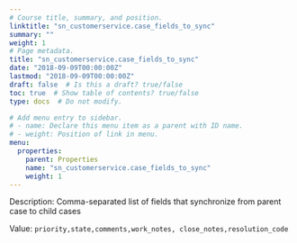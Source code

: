 ```yaml
---
# Course title, summary, and position.
linktitle: "sn_customerservice.case_fields_to_sync"
summary: ""
weight: 1
# Page metadata.
title: "sn_customerservice.case_fields_to_sync"
date: "2018-09-09T00:00:00Z"
lastmod: "2018-09-09T00:00:00Z"
draft: false  # Is this a draft? true/false
toc: true  # Show table of contents? true/false
type: docs  # Do not modify.

# Add menu entry to sidebar.
# - name: Declare this menu item as a parent with ID name.
# - weight: Position of link in menu.
menu:
  properties:
    parent: Properties
    name: "sn_customerservice.case_fields_to_sync"
    weight: 1
---
```


Description: Comma-separated list of fields that synchronize from parent case to child cases


Value: `priority,state,comments,work_notes, close_notes,resolution_code`